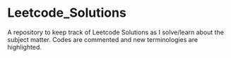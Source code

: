 # Leetcode_Solutions
A repository to keep track of Leetcode Solutions as I solve/learn about the subject matter. Codes are commented and new terminologies are highlighted. 
